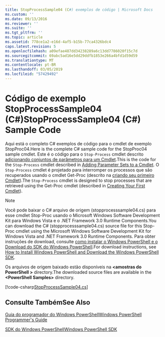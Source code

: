 ```yaml
---
title: StopProcessSample04 (C#) exemplos de código | Microsoft Docs
ms.custom: ''
ms.date: 09/13/2016
ms.reviewer: ''
ms.suite: ''
ms.tgt_pltfrm: ''
ms.topic: article
ms.assetid: 778ce1a2-e16d-4af5-b15b-77ca4326bdc4
caps.latest.revision: 5
ms.openlocfilehash: a09efae487dd34238289a6c13dd7786020f15c7d
ms.sourcegitcommit: 69abc5ad16e5dd29ddfb1853e266a4bfd1d59d59
ms.translationtype: MT
ms.contentlocale: pt-BR
ms.lasthandoff: 03/05/2019
ms.locfileid: "57429492"
---
```

# <a name="stopprocesssample04-c-sample-code"></a><span data-ttu-id="74059-102">Código de exemplo StopProcessSample04 (C#)</span><span class="sxs-lookup"><span data-stu-id="74059-102">StopProcessSample04 (C#) Sample Code</span></span>

<span data-ttu-id="74059-103">Aqui está o completo C# exemplos de código para o cmdlet de exemplo StopProc04.</span><span class="sxs-lookup"><span data-stu-id="74059-103">Here is the complete C# sample code for the StopProc04 sample cmdlet.</span></span> <span data-ttu-id="74059-104">Este é o código para o `Stop-Process` cmdlet descrito [adicionando conjuntos de parâmetros para um Cmdlet](../cmdlet/adding-parameter-sets-to-a-cmdlet.md).</span><span class="sxs-lookup"><span data-stu-id="74059-104">This is the code for the `Stop-Process` cmdlet described in [Adding Parameter Sets to a Cmdlet](../cmdlet/adding-parameter-sets-to-a-cmdlet.md).</span></span> <span data-ttu-id="74059-105">O `Stop-Process` cmdlet é projetado para interromper os processos que são recuperados usando o cmdlet Get-Proc (descrito na [criando seu primeiro Cmdlet](../cmdlet/creating-a-cmdlet-without-parameters.md)).</span><span class="sxs-lookup"><span data-stu-id="74059-105">The `Stop-Process` cmdlet is designed to stop processes that are retrieved using the Get-Proc cmdlet (described in [Creating Your First Cmdlet](../cmdlet/creating-a-cmdlet-without-parameters.md)).</span></span>

> [!NOTE]
> <span data-ttu-id="74059-106">Você pode baixar o C# arquivo de origem (stopprocesssample04.cs) para esse cmdlet Stop-Proc usando o Microsoft Windows Software Development Kit para Windows Vista e o .NET Framework 3.0 Runtime Components.</span><span class="sxs-lookup"><span data-stu-id="74059-106">You can download the C# (stopprocesssample04.cs) source file for this Stop-Proc cmdlet using the Microsoft Windows Software Development Kit for Windows Vista and .NET Framework 3.0 Runtime Components.</span></span> <span data-ttu-id="74059-107">Para obter instruções de download, consulte [como instalar o Windows PowerShell e o Download do SDK do Windows PowerShell](/powershell/developer/installing-the-windows-powershell-sdk).</span><span class="sxs-lookup"><span data-stu-id="74059-107">For download instructions, see [How to Install Windows PowerShell and Download the Windows PowerShell SDK](/powershell/developer/installing-the-windows-powershell-sdk).</span></span>
>
> <span data-ttu-id="74059-108">Os arquivos de origem baixado estão disponíveis na  **\<amostras do PowerShell >** directory.</span><span class="sxs-lookup"><span data-stu-id="74059-108">The downloaded source files are available in the **\<PowerShell Samples>** directory.</span></span>

[!code-csharp[StopProcessSample04.cs](../../powershell-sdk-samples/SDK-2.0/csharp/StopProcessSample04/StopProcessSample04.cs#L11-L435 "StopProcessSample04.cs")]

## <a name="see-also"></a><span data-ttu-id="74059-109">Consulte Também</span><span class="sxs-lookup"><span data-stu-id="74059-109">See Also</span></span>

[<span data-ttu-id="74059-110">Guia do programador do Windows PowerShell</span><span class="sxs-lookup"><span data-stu-id="74059-110">Windows PowerShell Programmer's Guide</span></span>](./windows-powershell-programmer-s-guide.md)

[<span data-ttu-id="74059-111">SDK do Windows PowerShell</span><span class="sxs-lookup"><span data-stu-id="74059-111">Windows PowerShell SDK</span></span>](../windows-powershell-reference.md)